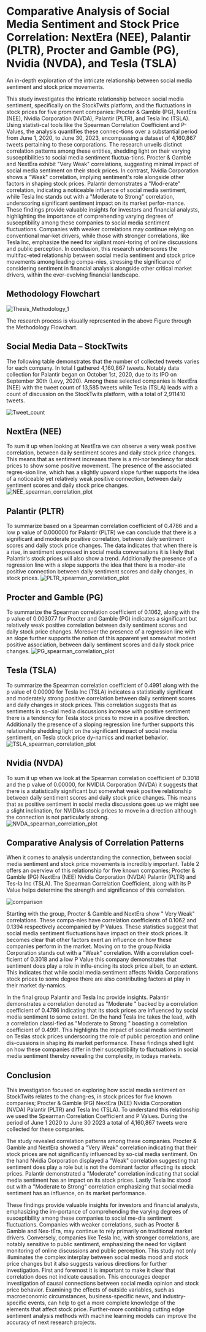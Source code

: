 # Comparative Analysis of Social Media Sentiment and Stock Price Correlation: NextEra (NEE), Palantir (PLTR), Procter and Gamble (PG), Nvidia (NVDA), and Tesla (TSLA)
An in-depth exploration of the intricate relationship between social media sentiment and stock price movements.

This study investigates the intricate relationship between social media sentiment, specifically on the StockTwits platform, and the fluctuations in stock prices for five prominent companies: Procter & Gamble (PG), NextEra (NEE), Nvidia Corporation (NVDA), Palantir (PLTR), and Tesla Inc (TSLA). Using statisti-cal tools like the Spearman Correlation Coefficient and P-Values, the analysis quantifies these connec-tions over a substantial period from June 1, 2020, to June 30, 2023, encompassing a dataset of 4,160,867 tweets pertaining to these corporations. The research unveils distinct correlation patterns among these entities, shedding light on their varying susceptibilities to social media sentiment fluctua-tions. Procter & Gamble and NextEra exhibit "Very Weak" correlations, suggesting minimal impact of social media sentiment on their stock prices. In contrast, Nvidia Corporation shows a "Weak" correlation, implying sentiment's role alongside other factors in shaping stock prices. Palantir demonstrates a "Mod-erate" correlation, indicating a noticeable influence of social media sentiment, while Tesla Inc stands out with a "Moderate to Strong" correlation, underscoring significant sentiment impact on its market perfor-mance. These findings provide valuable insights for investors and financial analysts, highlighting the importance of comprehending varying degrees of susceptibility among these companies to social media sentiment fluctuations. Companies with weaker correlations may continue relying on conventional mar-ket drivers, while those with stronger correlations, like Tesla Inc, emphasize the need for vigilant moni-toring of online discussions and public perception. In conclusion, this research underscores the multifac-eted relationship between social media sentiment and stock price movements among leading compa-nies, stressing the significance of considering sentiment in financial analysis alongside other critical market drivers, within the ever-evolving financial landscape.

## Methodology Flowchart
![Thesis_Methodology_1](https://github.com/1010sb/StockSentimentAnalysis/assets/96765388/0247ddaf-149e-4d03-9052-7c27b342561c)


 
The research process is visually represented in the above Figure through the Methodology Flowchart.
## Social Media Data – StockTwits

The following table demonstrates that the number of collected tweets varies for each company. In total I gathered 4,160,867 tweets. Notably data collection for Palantir began on October 1st, 2020, due to its IPO on September 30th (Levy, 2020). Among these selected companies is NextEra (NEE) with the tweet count of 13,585 tweets while Tesla (TSLA) leads with a count of discussion on the StockTwits platform, with a total of 2,911410 tweets.

![Tweet_count](https://github.com/1010sb/StockSentimentAnalysis/assets/96765388/67e667cc-8744-4557-8fc8-33f430d18bcb)

## NextEra (NEE)

To sum it up when looking at NextEra we can observe a very weak positive correlation, between daily sentiment scores and daily stock price changes. This means that as sentiment increases there is a mi-nor tendency for stock prices to show some positive movement. The presence of the associated regres-sion line, which has a slightly upward slope further supports the idea of a noticeable yet relatively weak positive connection, between daily sentiment scores and daily stock price changes.
![NEE_spearman_correlation_plot](https://github.com/1010sb/StockSentimentAnalysis/assets/96765388/3ba5faff-a3c8-46e3-990c-dd3a3391b258)

## Palantir (PLTR)
To summarize based on a Spearman correlation coefficient of 0.4786 and a low p value of 0.000000 for Palantir (PLTR) we can conclude that there is a significant and moderate positive correlation, between daily sentiment scores and daily stock price changes. The data indicates that when there is a rise, in sentiment expressed in social media conversations it is likely that Palantir's stock prices will also show a trend. Additionally the presence of a regression line with a slope supports the idea that there is a moder-ate positive connection between daily sentiment scores and daily changes, in stock prices.
![PLTR_spearman_correlation_plot](https://github.com/1010sb/StockSentimentAnalysis/assets/96765388/63d378d8-b43e-499e-994a-5db1841dea69)

## Procter and Gamble (PG)
To summarize the Spearman correlation coefficient of 0.1062, along with the p value of 0.003077 for Procter and Gamble (PG) indicates a significant but relatively weak positive correlation between daily sentiment scores and daily stock price changes. Moreover the presence of a regression line with an slope further supports the notion of this apparent yet somewhat modest positive association, between daily sentiment scores and daily stock price changes.
![PG_spearman_correlation_plot](https://github.com/1010sb/StockSentimentAnalysis/assets/96765388/17c97188-9b20-4895-bba8-d71f6520c111)

## Tesla (TSLA)
To summarize the Spearman correlation coefficient of 0.4991 along with the p value of 0.00000 for Tesla Inc (TSLA) indicates a statistically significant and moderately strong positive correlation between daily sentiment scores and daily changes in stock prices. This correlation suggests that as sentiments in so-cial media discussions increase with positive sentiment there is a tendency for Tesla stock prices to move in a positive direction. Additionally the presence of a sloping regression line further supports this relationship shedding light on the significant impact of social media sentiment, on Tesla stock price dy-namics and market behavior.
![TSLA_spearman_correlation_plot](https://github.com/1010sb/StockSentimentAnalysis/assets/96765388/39313288-567b-4aa7-a2a5-4ac24671f59d)

## Nvidia (NVDA)
To sum it up when we look at the Spearman correlation coefficient of 0.3018 and the p value of 0.00000, for NVIDIA Corporation (NVDA) it suggests that there is a statistically significant but somewhat weak positive relationship between daily sentiment scores and daily stock price changes. This means that as positive sentiment in social media discussions goes up we might see a slight inclination, for NVIDIAs stock prices to move in a direction although the connection is not particularly strong.
![NVDA_spearman_correlation_plot](https://github.com/1010sb/StockSentimentAnalysis/assets/96765388/5c4beb8b-5474-4426-942d-7e06aabc1ec0)

## Comparative Analysis of Correlation Patterns
When it comes to analysis understanding the connection, between social media sentiment and stock price movements is incredibly important. Table 2 offers an overview of this relationship for five known companies; Procter & Gamble (PG) NextEra (NEE) Nvidia Corporation (NVDA) Palantir (PLTR) and Tes-la Inc (TSLA). The Spearman Correlation Coefficient, along with its P Value helps determine the strength and significance of this correlation.

![comparison](https://github.com/1010sb/StockSentimentAnalysis/assets/96765388/7ca8a5a5-b98e-4e40-8c19-686983cdb7f7)

Starting with the group, Procter & Gamble and NextEra show " Very Weak" correlations. These compa-nies have correlation coefficients of 0.1062 and 0.1394 respectively accompanied by P Values. These statistics suggest that social media sentiment fluctuations have impact on their stock prices. It becomes clear that other factors exert an influence on how these companies perform in the market.
Moving on to the group Nvidia Corporation stands out with a "Weak" correlation. With a correlation coef-ficient of 0.3018 and a low P Value this company demonstrates that sentiment does play a role in influ-encing its stock price albeit, to an extent. This indicates that while social media sentiment affects Nvidia Corporations stock prices to some degree there are also contributing factors at play in their market dy-namics.

In the final group Palantir and Tesla Inc provide insights. Palantir demonstrates a correlation denoted as "Moderate " backed by a correlation coefficient of 0.4786 indicating that its stock prices are influenced by social media sentiment to some extent. On the hand Tesla Inc takes the lead, with a correlation classi-fied as "Moderate to Strong " boasting a correlation coefficient of 0.4991. This highlights the impact of social media sentiment on Teslas stock prices underscoring the role of public perception and online dis-cussions in shaping its market performance. These findings shed light on how these companies differ in their susceptibility to fluctuations in social media sentiment thereby revealing the complexity, in todays markets.

## Conclusion
This investigation focused on exploring how social media sentiment on StockTwits relates to the chang-es, in stock prices for five known companies; Procter & Gamble (PG) NextEra (NEE) Nvidia Corporation (NVDA) Palantir (PLTR) and Tesla Inc (TSLA). To understand this relationship we used the Spearman Correlation Coefficient and P Values. During the period of June 1 2020 to June 30 2023 a total of 4,160,867 tweets were collected for these companies.

The study revealed correlation patterns among these companies. Procter & Gamble and NextEra showed a "Very Weak" correlation indicating that their stock prices are not significantly influenced by so-cial media sentiment. On the hand Nvidia Corporation displayed a "Weak" correlation suggesting that sentiment does play a role but is not the dominant factor affecting its stock prices. Palantir demonstrated a "Moderate" correlation indicating that social media sentiment has an impact on its stock prices. Lastly Tesla Inc stood out with a "Moderate to Strong" correlation emphasizing that social media sentiment has an influence, on its market performance.

These findings provide valuable insights for investors and financial analysts, emphasizing the im-portance of comprehending the varying degrees of susceptibility among these companies to social me-dia sentiment fluctuations. Companies with weaker correlations, such as Procter & Gamble and Nex-tEra, may continue to rely primarily on traditional market drivers. Conversely, companies like Tesla Inc, with stronger correlations, are notably sensitive to public sentiment, emphasizing the need for vigilant monitoring of online discussions and public perception.
This study not only illuminates the complex interplay between social media mood and stock price changes but it also suggests various directions for further investigation. First and foremost it is important to make it clear that correlation does not indicate causation. This encourages deeper investigation of causal connections between social media opinion and stock price behavior. Examining the effects of outside variables, such as macroeconomic circumstances, business-specific news, and industry-specific events, can help to get a more complete knowledge of the elements that affect stock price. Further-more combining cutting edge sentiment analysis methods with machine learning models can improve the accuracy of next research projects.



